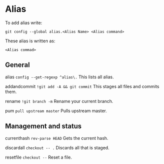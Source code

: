 # Alias
To add alias write:

`git config --global alias.<Alias Name> <Alias command>`


These alias is written as:

<Alias name> `<Alias commad>` <Alias description>


## General

alias `config --get-regexp ^alias\.` This lists all alias.

addandcommit `!git add -A && git commit` This stages all files and commits them.

rename `!git branch -m` Rename your current branch.

pum `pull upstream master` Pulls upstream master.


## Management and status

currenthash `rev-parse HEAD` Gets the current hash.

discardall `checkout -- .` Discards all that is staged.

resetfile `checkout --` Reset a file.

